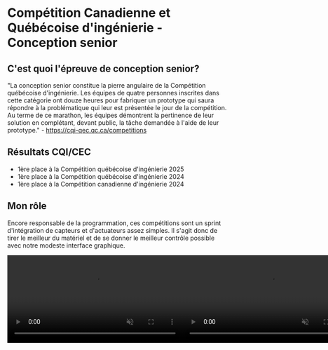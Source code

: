 # Compétition Canadienne et Québécoise d'ingénierie - Conception senior

## C'est quoi l'épreuve de conception senior?

"La conception senior constitue la pierre angulaire de la Compétition québécoise d'ingénierie. Les équipes de quatre personnes inscrites dans cette catégorie ont douze heures pour fabriquer un prototype qui saura répondre à la problématique qui leur est présentée le jour de la compétition. Au terme de ce marathon, les équipes démontrent la pertinence de leur solution en complétant, devant public, la tâche demandée à l'aide de leur prototype." - <https://cqi-qec.qc.ca/competitions>

## Résultats CQI/CEC

- 1ère place à la Compétition québécoise d'ingénierie 2025
- 1ère place à la Compétition québécoise d'ingénierie 2024
- 1ère place à la Compétition canadienne d'ingénierie 2024

## Mon rôle

Encore responsable de la programmation, ces compétitions sont un sprint d'intégration de capteurs et d'actuateurs assez simples. Il s'agit donc de tirer le meilleur du matériel et de se donner le meilleur contrôle possible avec notre modeste interface graphique.

<div style="display: flex; align-items: center;"><video height="200" controls="" muted=""><source src="media/430841381_7246077925460069_4552138759987374999_n.mp4" type="video/mp4"> Your browser does not support videos. </video>
<video height="200" controls="" muted=""><source src="media/430877584_25156527453961318_5479021671167666160_n.mp4" type="video/mp4"> Your browser does not support videos. </video>

<video width="200" controls="" muted=""><source src="media/430870198_7222277981188438_4202924515055319083_n.mp4" type="video/mp4"> Your browser does not support videos. </video></div>
